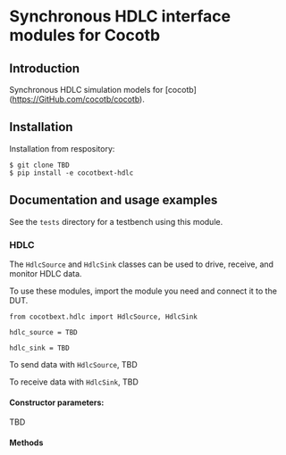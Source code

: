 # Synchronous HDLC interface modules for Cocotb

## Introduction

Synchronous HDLC simulation models for [cocotb] (https://GitHub.com/cocotb/cocotb).

## Installation

Installation from respository: 
	
	$ git clone TBD
	$ pip install -e cocotbext-hdlc

## Documentation and usage examples

See the `tests` directory for a testbench using this module.

### HDLC

The `HdlcSource` and `HdlcSink` classes can be used to drive, receive, and monitor HDLC data.

To use these modules, import the module you need and connect it to the DUT. 

	from cocotbext.hdlc import HdlcSource, HdlcSink
	
	hdlc_source = TBD

	hdlc_sink = TBD

To send data with `HdlcSource`, TBD

To receive data with `HdlcSink`, TBD

#### Constructor parameters:
TBD

#### Methods